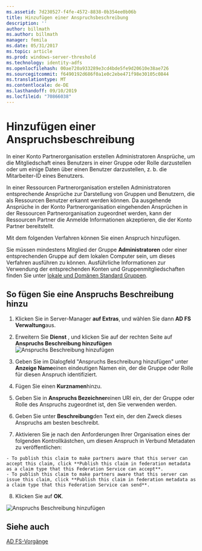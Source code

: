 ```yaml
---
ms.assetid: 7d230527-f4fe-4572-8838-0b354ee0b06b
title: Hinzufügen einer Anspruchsbeschreibung
description: ''
author: billmath
ms.author: billmath
manager: femila
ms.date: 05/31/2017
ms.topic: article
ms.prod: windows-server-threshold
ms.technology: identity-adfs
ms.openlocfilehash: 00ae720a933289e3cd4bde5fe9d20610e38ae726
ms.sourcegitcommit: f6490192d686f0a1e0c2ebe471f98e30105c0844
ms.translationtype: MT
ms.contentlocale: de-DE
ms.lasthandoff: 09/10/2019
ms.locfileid: "70866038"
---
```

# <a name="add-a-claim-description"></a>Hinzufügen einer Anspruchsbeschreibung


In einer Konto Partnerorganisation erstellen Administratoren Ansprüche, um die Mitgliedschaft eines Benutzers in einer Gruppe oder Rolle darzustellen oder um einige Daten über einen Benutzer darzustellen, z. b. die Mitarbeiter-ID eines Benutzers.

In einer Ressourcen Partnerorganisation erstellen Administratoren entsprechende Ansprüche zur Darstellung von Gruppen und Benutzern, die als Ressourcen Benutzer erkannt werden können. Da ausgehende Ansprüche in der Konto Partnerorganisation eingehenden Ansprüchen in der Ressourcen Partnerorganisation zugeordnet werden, kann der Ressourcen Partner die Anmelde Informationen akzeptieren, die der Konto Partner bereitstellt. 

Mit dem folgenden Verfahren können Sie einen Anspruch hinzufügen.

Sie müssen mindestens Mitglied der Gruppe **Administratoren** oder einer entsprechenden Gruppe auf dem lokalen Computer sein, um dieses Verfahren ausführen zu können.  Ausführliche Informationen zur Verwendung der entsprechenden Konten und Gruppenmitgliedschaften finden Sie unter [lokale und Domänen Standard Gruppen](https://go.microsoft.com/fwlink/?LinkId=83477).

## <a name="to-add-a-claim-description"></a>So fügen Sie eine Anspruchs Beschreibung hinzu

1. Klicken Sie in Server-Manager **auf Extras**, und wählen Sie dann **AD FS Verwaltung**aus. 

2. Erweitern Sie **Dienst** , und klicken Sie auf der rechten Seite auf **Anspruchs Beschreibung hinzufügen**
   ![Anspruchs Beschreibung hinzufügen](media/Add-a-Claim-Description/claimdesc1.png)

3. Geben Sie im Dialogfeld "Anspruchs Beschreibung hinzufügen" unter **Anzeige Name**einen eindeutigen Namen ein, der die Gruppe oder Rolle für diesen Anspruch identifiziert.

4. Fügen Sie einen **Kurznamen**hinzu.

5. Geben Sie in **Anspruchs Bezeichner**einen URI ein, der der Gruppe oder Rolle des Anspruchs zugeordnet ist, den Sie verwenden werden.

6. Geben Sie unter **Beschreibung**den Text ein, der den Zweck dieses Anspruchs am besten beschreibt.

7. Aktivieren Sie je nach den Anforderungen Ihrer Organisation eines der folgenden Kontrollkästchen, um diesen Anspruch in Verbund Metadaten zu veröffentlichen:


~~~
- To publish this claim to make partners aware that this server can accept this claim, click **Publish this claim in federation metadata as a claim type that this Federation Service can accept**.
- To publish this claim to make partners aware that this server can issue this claim, click **Publish this claim in federation metadata as a claim type that this Federation Service can send**.
~~~

8. Klicken Sie auf **OK**.

![Anspruchs Beschreibung hinzufügen](media/Add-a-Claim-Description/claimdesc2.png)


## <a name="see-also"></a>Siehe auch  
[AD FS-Vorgänge](../../ad-fs/AD-FS-2016-Operations.md) 
